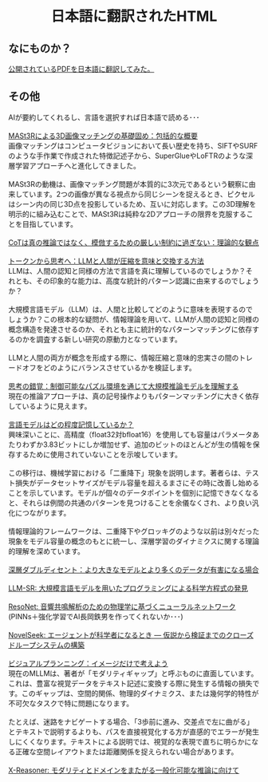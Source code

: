 <html lang="ja">
    <head>
        <meta charset="utf-8" />
        <title>HTMLs translated to Japansese</title>
    </head>
    <body>
        <h1><center>日本語に翻訳されたHTML</center></h1>
        <h2>なにものか？</h2>
        <p>
            <a href="https://boyoyon.github.io/HTMLs_translated_to_Japanese/">公開されているPDFを日本語に翻訳してみた。</a>
        </p>
        <h2>その他</h2>
        <p>
            AIが要約してくれるし、言語を選択すれば日本語で読める･･･<br><br>
        <a href="https://www.alphaxiv.org/ja/overview/2406.09756">MASt3Rによる3D画像マッチングの基礎固め：包括的な概要</a><br>
            画像マッチングはコンピュータビジョンにおいて長い歴史を持ち、SIFTやSURFのような手作業で作成された特徴記述子から、SuperGlueやLoFTRのような深層学習アプローチへと進化してきました。
<br><br>
MASt3Rの動機は、画像マッチング問題が本質的に3次元であるという観察に由来しています。2つの画像が異なる視点から同じシーンを捉えるとき、ピクセルはシーン内の同じ3D点を投影しているため、互いに対応します。この3D理解を明示的に組み込むことで、MASt3Rは純粋な2Dアプローチの限界を克服することを目指しています。
            <br><br> 
        <a href="https://www.alphaxiv.org/ja/overview/2506.02878">CoTは真の推論ではなく、模倣するための厳しい制約に過ぎない：理論的な観点<a><br><br>
        <a href="https://www.alphaxiv.org/ja/overview/2505.17117">トークンから思考へ：LLMと人間が圧縮を意味と交換する方法</a><br>
            LLMは、人間の認知と同様の方法で言語を真に理解しているのでしょうか？それとも、その印象的な能力は、高度な統計的パターン認識に由来するのでしょうか？
            <br><br>
大規模言語モデル（LLM）は、人間と比較してどのように意味を表現するのでしょうか？この根本的な疑問が、情報理論を用いて、LLMが人間の認知と同様の概念構造を発達させるのか、それとも主に統計的なパターンマッチングに依存するのかを調査する新しい研究の原動力となっています。
<br><br>
LLMと人間の両方が概念を形成する際に、情報圧縮と意味的忠実さの間のトレードオフをどのようにバランスさせているかを検証します。
            <br><br>
        <a href="https://www.alphaxiv.org/ja/overview/2506.06941">思考の錯覚：制御可能なパズル環境を通じて大規模推論モデルを理解する</a><br>
            現在の推論アプローチは、真の記号操作よりもパターンマッチングに大きく依存しているように見えます。<br><br>
        <a href="https://www.alphaxiv.org/overview/2505.24832">言語モデルはどの程度記憶しているか？</a><br>
            興味深いことに、高精度（float32対bfloat16）を使用しても容量はパラメータあたりわずか3.83ビットにしか増加せず、追加のビットのほとんどが生の情報を保存するために使用されていないことを示唆しています。
<br><br>
この移行は、機械学習における「二重降下」現象を説明します。著者らは、テスト損失がデータセットサイズがモデル容量を超えるまさにその時に改善し始めることを示しています。モデルが個々のデータポイントを個別に記憶できなくなると、それらは例間の共通のパターンを見つけることを余儀なくされ、より良い汎化につながります。
<br><br>
情報理論的フレームワークは、二重降下やグロッキグのような以前は別々だった現象をモデル容量の概念のもとに統一し、深層学習のダイナミクスに関する理論的理解を深めています。
<br><br>
        <a href="https://www.alphaxiv.org/ja/overview/1912.02292">深層ダブルディセント：より大きなモデルとより多くのデータが有害になる場合</a><br><br>
        <a href="https://www.alphaxiv.org/ja/overview/2404.18400">LLM-SR: 大規模言語モデルを用いたプログラミングによる科学方程式の発見</a><br><br>
        <a href="https://www.alphaxiv.org/ja/overview/2310.11804">ResoNet: 音響共鳴解析のための物理学に基づくニューラルネットワーク</a><br>
            (PINNs＋強化学習でAI長岡鉄男を作ってくれないか･･･)<br><br>
        <a href="https://www.alphaxiv.org/overview/2505.16938">NovelSeek: エージェントが科学者になるとき ― 仮説から検証までのクローズドループシステムの構築</a><br><br>
        <a href="https://www.alphaxiv.org/ja/overview/2505.11409">ビジュアルプランニング：イメージだけで考えよう</a><br>
            現在のMLLMは、著者が「モダリティギャップ」と呼ぶものに直面しています。これは、豊富な視覚データをテキスト記述に変換する際に発生する情報の損失です。このギャップは、空間的関係、物理的ダイナミクス、または幾何学的特性が不可欠なタスクで特に問題になります。
<br><br>
たとえば、迷路をナビゲートする場合、「3歩前に進み、交差点で左に曲がる」とテキストで説明するよりも、パスを直接視覚化する方が直感的でエラーが発生しにくくなります。テキストによる説明では、視覚的な表現で直ちに明らかになる正確な空間レイアウトまたは距離関係を捉えられない場合があります。
            <br><br>
        <a href="https://www.alphaxiv.org/ja/overview/2505.03981">X-Reasoner: モダリティとドメインをまたがる一般化可能な推論に向けて</a><br><br>
        <a href=""></a><br><br>
        <a href=""></a><br><br>
        <a href=""></a><br><br>
        </p>
    </body>
</html>
